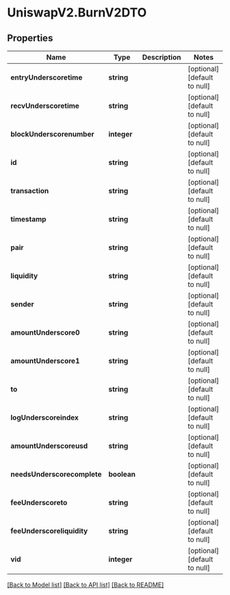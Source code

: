 # UniswapV2.BurnV2DTO

## Properties
Name | Type | Description | Notes
------------ | ------------- | ------------- | -------------
**entryUnderscoretime** | **string** |  | [optional] [default to null]
**recvUnderscoretime** | **string** |  | [optional] [default to null]
**blockUnderscorenumber** | **integer** |  | [optional] [default to null]
**id** | **string** |  | [optional] [default to null]
**transaction** | **string** |  | [optional] [default to null]
**timestamp** | **string** |  | [optional] [default to null]
**pair** | **string** |  | [optional] [default to null]
**liquidity** | **string** |  | [optional] [default to null]
**sender** | **string** |  | [optional] [default to null]
**amountUnderscore0** | **string** |  | [optional] [default to null]
**amountUnderscore1** | **string** |  | [optional] [default to null]
**to** | **string** |  | [optional] [default to null]
**logUnderscoreindex** | **string** |  | [optional] [default to null]
**amountUnderscoreusd** | **string** |  | [optional] [default to null]
**needsUnderscorecomplete** | **boolean** |  | [optional] [default to null]
**feeUnderscoreto** | **string** |  | [optional] [default to null]
**feeUnderscoreliquidity** | **string** |  | [optional] [default to null]
**vid** | **integer** |  | [optional] [default to null]

[[Back to Model list]](../README.md#documentation-for-models) [[Back to API list]](../README.md#documentation-for-api-endpoints) [[Back to README]](../README.md)


